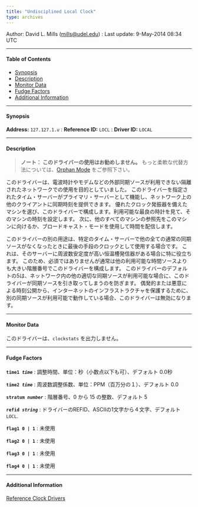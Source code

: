 ```yaml
---
title: "Undisciplined Local Clock"
type: archives
---
```


Author: David L. Mills (mills@udel.edu)
: Last update: 9-May-2014 08:34 UTC

* * *

#### Table of Contents

*   [Synopsis](/archives/drivers/driver1/#synopsis)
*   [Description](/archives/drivers/driver1/#description)
*   [Monitor Data](/archives/drivers/driver1/#monitor-data)
*   [Fudge Factors](/archives/drivers/driver1/#fudge-factors)
*   [Additional Information](/archives/drivers/driver1/#additional-information)

* * *

#### Synopsis

**Address:** <code>127.127.1._u_</code>
: **Reference ID:** `LOCL`
: **Driver ID:** `LOCAL`

* * *

#### Description

> **ノート： このドライバーの使用はお勧めしません。** もっと柔軟な代替方法については、[Orphan Mode](/archives/4.2.8-series/orphan) をご参照下さい。

このドライバーは、電波時計やモデムなどの外部同期ソースが利用できない隔離されたネットワークでの使用を目的としていました。
このドライバーを指定されたタイム・サーバーがプライマリ・サーバーとして機能し、ネットワーク上の他のクライアントに同期時刻を提供できます。
優れたクロック発振器を備えたマシンを選び、このドライバーで構成します。利用可能な最良の時計を見て、そのマシンの時刻を設定します。
次に、他のすべてのマシンの参照先をこのマシンに向けるか、ブロードキャスト・モードを使用して時間を配信します。


このドライバーの別の用途は、特定のタイム・サーバーで他の全ての通常の同期ソースがなくなったときに最後の手段のクロックとして使用する場合です。 
これは、そのサーバーに周波数安定度が高い恒温槽発信器がある場合に特に役立ちます。
このため、必須ではありませんが通常は他の利用可能な時間ソースよりも大きい階層番号でこのドライバーを構成します。
このドライバーのデフォルトの5は、ネットワーク内の他の適切な同期ソースが利用可能な場合に、このドライバーが同期ソースを引き取ってしまうのを防ぎます。 
偶発的または悪意による時刻公開から、インターネットのインフラストラクチャを保護するために、別の同期ソースが利用可能で動作している場合、このドライバーは無効になります。

* * *

#### Monitor Data

このドライバーは、`clockstats` を出力しません。

* * *

#### Fudge Factors

<code>**time1 _time_**</code>
: 調整時間、単位：秒（小数点以下も可）、デフォルト 0.0秒

<code>**time2 _time_**</code>
: 周波数調整係数、単位：PPM（百万分の１）、デフォルト 0.0

<code>**stratum _number_**</code>
: 階層番号、0 から 15 の整数、デフォルト 5

<code>**refid _string_**</code>
: ドライバーのREFID、ASCIIの1文字から４文字、デフォルト `LOCL`.

<code>**flag1 0 | 1**</code>
: 未使用

<code>**flag2 0 | 1**</code>
: 未使用

<code>**flag3 0 | 1**</code>
: 未使用

<code>**flag4 0 | 1**</code>
: 未使用

* * *

#### Additional Information

[Reference Clock Drivers](/archives/4.2.8-series/refclock)